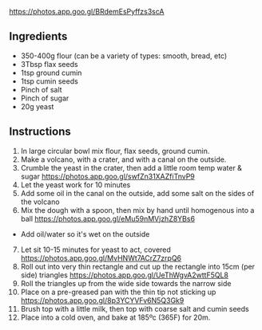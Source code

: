 https://photos.app.goo.gl/BRdemEsPyffzs3scA

## Ingredients

* 350-400g flour (can be a variety of types: smooth, bread, etc)
* 3Tbsp flax seeds
* 1tsp ground cumin
* 1tsp cumin seeds
* Pinch of salt
* Pinch of sugar
* 20g yeast

## Instructions
1. In large circular bowl mix flour, flax seeds, ground cumin.
2. Make a volcano, with a crater, and with a canal on the outside.
3. Crumble the yeast in the crater, then add a little room temp water & sugar https://photos.app.goo.gl/swfZn31XAZfiTnvP9
4. Let the yeast work for 10 minutes
5. Add some oil in the canal on the outside, add some salt on the sides of the volcano
6. Mix the dough with a spoon, then mix by hand until homogenous into a ball https://photos.app.goo.gl/eMu59nMVjzhZ8YBs6
  * Add oil/water so it's wet on the outside
7. Let sit 10-15 minutes for yeast to act, covered https://photos.app.goo.gl/MvHNWt7ACrZ7zrpQ6
8. Roll out into very thin rectangle and cut up the rectangle into 15cm (per side) triangles https://photos.app.goo.gl/UeThWgvA2wttF5QL8
9. Roll the triangles up from the wide side towards the narrow side
10. Place on a pre-greased pan with the thin tip not sticking up https://photos.app.goo.gl/8p3YCYVFv6N5Q3Gk9
11. Brush top with a little milk, then top with coarse salt and cumin seeds
11. Place into a cold oven, and bake at 185ºc (365F) for 20m.
